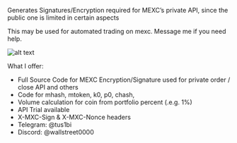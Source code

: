Generates Signatures/Encryption required for MEXC’s private API, since the public one is limited in certain aspects

This may be used for automated trading on mexc. Message me if you need help.

![alt text](http://i.ibb.co/0rWLTnw/mxc.png)

What I offer:
* Full Source Code for MEXC Encryption/Signature used for private order / close API and others
* Code for mhash, mtoken, k0, p0, chash,
* Volume calculation for coin from portfolio percent (.e.g. 1%)
* API Trial available
* X-MXC-Sign & X-MXC-Nonce headers
* Telegram: @tus1bi
* Discord: @wallstreet0000
